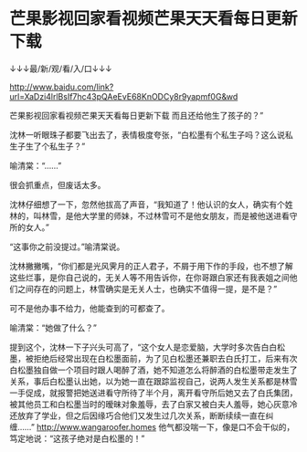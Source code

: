 # 芒果影视回家看视频芒果天天看每日更新下载

↓↓↓最/新/观/看/入/口↓↓↓

http://www.baidu.com/link?url=XaDzi4lrlBsIf7hc43pQAeEvE68KnODCy8r9yapmf0G&wd

芒果影视回家看视频芒果天天看每日更新下载
而且还给他生了孩子的？”

沈林一听眼珠子都要飞出去了，表情极度夸张，“白松墨有个私生子吗？这么说私生子生了个私生子？”

喻清棠：“……”

很会抓重点，但废话太多。

沈林仔细想了一下，忽然他拔高了声音，“我知道了！他认识的女人，确实有个姓林的，叫林雪，是他大学里的师妹，不过林雪可不是他女朋友，而是被他送进看守所的女人。”

“这事你之前没提过。”喻清棠说。

沈林撇撇嘴，“你们都是光风霁月的正人君子，不屑于用下作的手段，也不想了解这些烂事，是你自己说的，无关人等不用告诉你，在你哥跟白家还有我表姐之间他们之间存在的问题上，林雪确实是无关人士，也确实不值得一提，是不是？”

可不是他办事不给力，他能查到的可都查了。

喻清棠：“她做了什么？”

提到这个，沈林一下子兴头可高了，“这个女人是恋爱脑，大学时多次告白白松墨，被拒绝后经常出现在白松墨面前，为了见白松墨还兼职去白氏打工，后来有次白松墨独自做一个项目时跟人喝醉了酒，她不知道怎么将醉酒的白松墨带走发生了关系，事后白松墨认出她，以为她一直在跟踪监视自己，说两人发生关系都是林雪一手促成，就报警把她送进看守所待了半个月，离开看守所后她又去了白氏集团，被其他员工和白松墨当时的暧昧对象羞辱，去了白家又被白夫人羞辱，她心灰意冷还放弃了学业，但之后因缘巧合他们又发生过几次关系，断断续续一直在纠缠……”
http://www.wangaroofer.homes
他气都没喘一下，像是口不会干似的，笃定地说：“这孩子绝对是白松墨的！”
